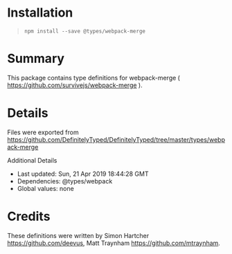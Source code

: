# Installation
> `npm install --save @types/webpack-merge`

# Summary
This package contains type definitions for webpack-merge ( https://github.com/survivejs/webpack-merge ).

# Details
Files were exported from https://github.com/DefinitelyTyped/DefinitelyTyped/tree/master/types/webpack-merge

Additional Details
 * Last updated: Sun, 21 Apr 2019 18:44:28 GMT
 * Dependencies: @types/webpack
 * Global values: none

# Credits
These definitions were written by Simon Hartcher <https://github.com/deevus>, Matt Traynham <https://github.com/mtraynham>.

